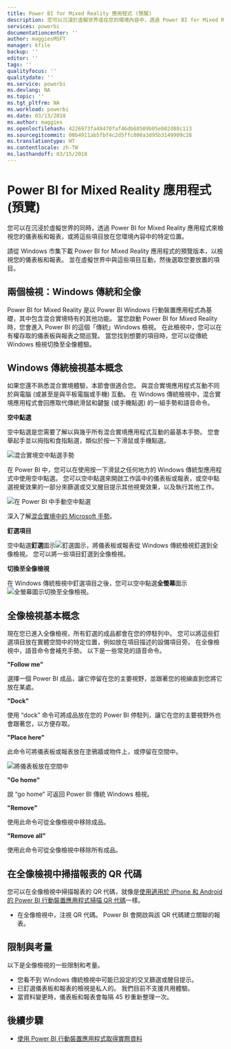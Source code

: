 ```yaml
---
title: Power BI for Mixed Reality 應用程式 (預覽)
description: 您可以沉浸於虛擬世界或在您的環境內容中，透過 Power BI for Mixed Reality 應用程式來檢視您的儀表板和報表。
services: powerbi
documentationcenter: ''
author: maggiesMSFT
manager: kfile
backup: ''
editor: ''
tags: ''
qualityfocus: ''
qualitydate: ''
ms.service: powerbi
ms.devlang: NA
ms.topic: ''
ms.tgt_pltfrm: NA
ms.workload: powerbi
ms.date: 03/13/2018
ms.author: maggies
ms.openlocfilehash: 4226973fa48470faf46db68509b05eb02d88c113
ms.sourcegitcommit: 00b4911ab5fbf4c2d5ffc000a3d95b3149909c28
ms.translationtype: HT
ms.contentlocale: zh-TW
ms.lasthandoff: 03/15/2018
---
```

# <a name="power-bi-for-mixed-reality-app-preview"></a>Power BI for Mixed Reality 應用程式 (預覽)
您可以在沉浸於虛擬世界的同時，透過 Power BI for Mixed Reality 應用程式來檢視您的儀表板和報表，或將這些項目放在您環境內容中的特定位置。 

請從 Windows 市集下載 Power BI for Mixed Reality 應用程式的預覽版本，以檢視您的儀表板和報表。 並在虛擬世界中與這些項目互動，然後選取您要放置的項目。 

## <a name="two-views-windows-classic-and-holographic"></a>兩個檢視：Windows 傳統和全像

Power BI for Mixed Reality 是以 Power BI Windows 行動裝置應用程式為基礎，其中包含混合實境特有的其他功能。 當您啟動 Power BI for Mixed Reality 時，您會進入 Power BI 的這個「傳統」Windows 檢視。 在此檢視中，您可以在有權存取的儀表板與報表之間巡覽。 當您找到想要的項目時，您可以從傳統 Windows 檢視切換至全像體驗。 


## <a name="windows-classic-view-basics"></a>Windows 傳統檢視基本概念

如果您還不熟悉混合實境體驗，本節會很適合您。 與混合實境應用程式互動不同於與電腦 (或甚至是與平板電腦或手機) 互動。 在 Windows 傳統檢視中，混合實境應用程式會回應取代傳統滑鼠和鍵盤 (或手機點選) 的一組手勢和語音命令。 

**空中點選**

空中點選是您需要了解以與幾乎所有混合實境應用程式互動的最基本手勢。 您會舉起手並以拇指和食指點選，類似於按一下滑鼠或手機點選。  

![混合實境空中點選手勢](media/mobile-mixed-reality-app/power-bi-hololens-airtap.png)

在 Power BI 中，您可以在使用按一下滑鼠之任何地方的 Windows 傳統型應用程式中使用空中點選。 您可以空中點選來開啟工作區中的儀表板或報表，或空中點選視覺效果的一部分來篩選或交叉醒目提示其他視覺效果，以及執行其他工作。

![在 Power BI 中手動空中點選](media/mobile-mixed-reality-app/power-bi-hololens-airtap-hand.png) 

深入了解[混合實境中的 Microsoft 手勢](https://developer.microsoft.com/windows/mixed-reality/gestures)。

**釘選項目** 

空中點選**釘選**圖示![釘選圖示](media/mobile-mixed-reality-app/power-bi-hololens-pin.png)，將儀表板或報表從 Windows 傳統檢視釘選到全像檢視。 您可以將一些項目釘選到全像檢視。 

**切換至全像檢視**

在 Windows 傳統檢視中釘選項目之後，您可以空中點選**全螢幕**圖示![全螢幕圖示](media/mobile-mixed-reality-app/power-bi-hololens-fullscreen.png)切換至全像檢視。 


## <a name="holographic-view-basics"></a>全像檢視基本概念

現在您已進入全像檢視，所有釘選的成品都會在您的停駐列中。 您可以將這些釘選項目放在實體空間中的特定位置，例如放在項目描述的設備項目旁。 在全像檢視中，語音命令會補充手勢。 以下是一些常見的語音命令。

**"Follow me"** 

選擇一個 Power BI 成品，讓它停留在您的主要視野，並跟著您的視線直到您將它放在某處。

**"Dock"** 

使用 “dock” 命令可將成品放在您的 Power BI 停駐列，讓它在您的主要視野外也會跟著您，以方便存取。

**"Place here"**

此命令可將儀表板或報表放在塗鴉牆或物件上，或停留在空間中。

![將儀表板放在空間中](media/mobile-mixed-reality-app/power-bi-hololens-place-visuals.png)

**"Go home"**

說 “go home” 可返回 Power BI 傳統 Windows 檢視。 

**"Remove"**

使用此命令可從全像檢視中移除成品。

**"Remove all"** 

使用此命令可從全像檢視中移除所有成品。


## <a name="scan-a-report-qr-code-in-holographic-view"></a>在全像檢視中掃描報表的 QR 代碼

您可以在全像檢視中掃描報表的 QR 代碼，就像是[使用適用於 iPhone 和 Android 的 Power BI 行動裝置應用程式掃描 QR 代碼](mobile-apps-qr-code.md)一樣。

- 在全像檢視中，注視 QR 代碼。 Power BI 會開啟與該 QR 代碼建立關聯的報表。

## <a name="limitations-and-considerations"></a>限制與考量

以下是全像檢視的一些限制和考量。

- 您看不到 Windows 傳統檢視中可能已設定的交叉篩選或醒目提示。
- 已釘選儀表板和報表的檢視是私人的。 我們目前不支援共用體驗。
- 當資料變更時，儀表板和報表會每隔 45 秒重新整理一次。


## <a name="next-steps"></a>後續步驟

- [使用 Power BI 行動裝置應用程式取得實際資料](mobile-apps-data-in-real-world-context.md)

 



